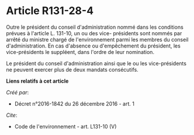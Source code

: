 # Article R131-28-4

Outre le président du conseil d'administration nommé dans les conditions prévues à l'article L. 131-10, un ou des vice-
présidents sont nommés par arrêté du ministre chargé de l'environnement parmi les membres du conseil d'administration. En cas
d'absence ou d'empêchement du président, les vice-présidents le suppléent, dans l'ordre de leur nomination.

Le président du conseil d'administration ainsi que le ou les vice-présidents ne peuvent exercer plus de deux mandats
consécutifs.

**Liens relatifs à cet article**

_Créé par_:

  - Décret n°2016-1842 du 26 décembre 2016 - art. 1

_Cite_:

  - Code de l'environnement - art. L131-10 (V)

